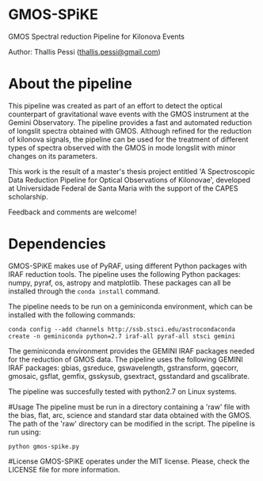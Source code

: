 # GMOS-SPiKE
GMOS Spectral reduction Pipeline for Kilonova Events

Author: Thallis Pessi (thallis.pessi@gmail.com)

# About the pipeline
This pipeline was created as part of an effort to detect the optical counterpart of gravitational wave events with the GMOS instrument at the Gemini Observatory. The pipeline provides a fast and automated reduction of longslit spectra obtained with GMOS. Although refined for the reduction of kilonova signals, the pipeline can be used for the treatment of different types of spectra observed with the GMOS in mode longslit with minor changes on its parameters.

This work is the result of a master's thesis project entitled 'A Spectroscopic Data Reduction Pipeline for Optical Observations of Kilonovae', developed at Universidade Federal de Santa Maria with the support of the CAPES scholarship. 

Feedback and comments are welcome!

# Dependencies
GMOS-SPiKE makes use of PyRAF, using different Python packages with IRAF reduction tools. The pipeline uses the following Python packages: numpy, pyraf, os, astropy and matplotlib. These packages can all be installed through the ```conda install``` command.

The pipeline needs to be run on a geminiconda environment, which can be installed with the following commands:

```
conda config --add channels http://ssb.stsci.edu/astrocondaconda
create -n geminiconda python=2.7 iraf-all pyraf-all stsci gemini
```

The geminiconda environment provides the GEMINI IRAF packages needed for the reduction of GMOS data. The pipeline uses the following GEMINI IRAF packages: gbias, gsreduce, gswavelength, gstransform, gqecorr, gmosaic, gsflat, gemfix, gsskysub, gsextract, gsstandard and gscalibrate. 

The pipeline was succesfully tested with python2.7 on Linux systems.

#Usage
The pipeline must be run in a directory containing a 'raw' file with the bias, flat, arc, science and standard star data obtained with the GMOS. The path of the 'raw' directory can be modified in the script. The pipeline is run using:

```
python gmos-spike.py
```

#License 
GMOS-SPiKE operates under the MIT license. Please, check the LICENSE file for more information.

